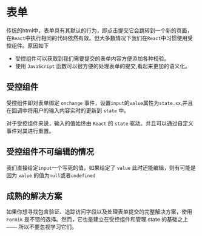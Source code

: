 <!--
 * @Author: zhangwu
 * @Date: 2022-04-05 15:27:01
 * @LastEditors: zhangwu
 * @LastEditTime: 2022-04-05 19:21:13
 * @Description: 请填写简介
-->
# 表单

传统的html中，表单具有其默认的行为，即点击提交它会跳转到一个新的页面，在`React`中执行相同的代码依然有效。但大多数情况下我们在`React`中习惯使用受控组件。原因如下

* 受控组件可以获取到我们需要提交的表单内容方便添加各种校验。
* 使用 `JavaScript` 函数可以很方便的处理表单的提交,看起来更加的语义化。

## 受控组件

受控组件即对表单绑定 `onchange` 事件，设置`input`的`value`属性为`state.xx`,并且在回调中将用户的输入内容实时的更新到 `state` 中。

对于受控组件来说，输入的值始终由 `React` 的 `state` 驱动。并且可以通过自定义事件对其进行重置。

## 受控组件不可编辑的情况

我们直接给定`input`一个写死的值，如果给定了 `value` 此时还能编辑，则有可能是因为 `value` 的值为`null`或者`undefined`

## 成熟的解决方案

如果你想寻找包含验证、追踪访问字段以及处理表单提交的完整解决方案，使用 `Formik` 是不错的选择。然而，它也是建立在受控组件和管理 state 的基础之上 —— 所以不要忽视学习它们。
